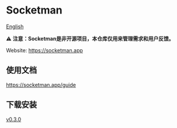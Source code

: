 # Socketman

[English](./README.md)

⚠️ **注意：Socketman是非开源项目，本仓库仅用来管理需求和用户反馈。**

Website: https://socketman.app

## 使用文档

https://socketman.app/guide

## 下载安装

[v0.3.0](https://github.com/socketmanapp/desktop/releases/tag/v0.3.0)
